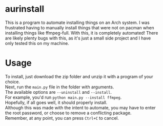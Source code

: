 # aurinstall
This is a program to automate installing things on an Arch system. I was frustrated having to manually install things that were not on pacman when installing things like ffmpeg-full. With this, it is completely automated! There are likely plenty bugs with this, as it's just a small side project and I have only tested this on my machine.

# Usage
To install, just download the zip folder and unzip it with a program of your choice. <br>
Next, run the `main.py` file in the folder with arguments. <br>
The available options are `--uninstall` and `--install`. <br>
For example, you'd run `python main.py --install ffmpeg`. <br>
Hopefully, if all goes well, it should properly install. <br>
Although this was made with the intent to automate, you may have to enter the root password, or choose to remove a conflicting package. <br>
Remember, at any point, you can press `Ctrl+C` to cancel. <br>
